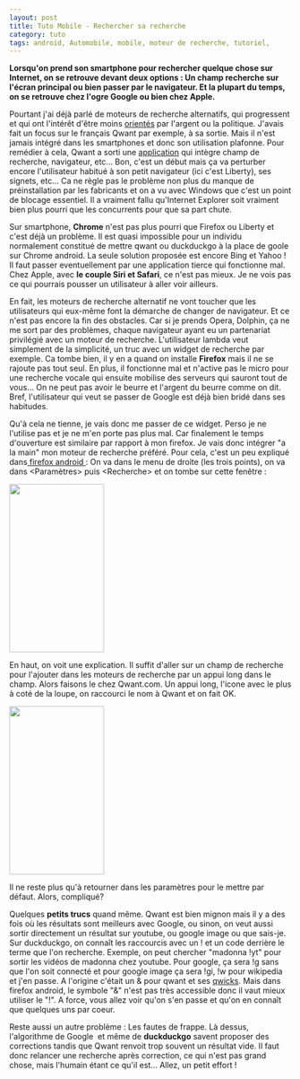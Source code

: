```yaml
---
layout: post
title: Tuto Mobile - Rechercher sa recherche 
category: tuto
tags: android, Automobile, mobile, moteur de recherche, tutoriel, 
---
```

**Lorsqu'on prend son smartphone pour rechercher quelque chose sur Internet, on se retrouve devant deux options : Un champ recherche sur l'écran principal ou bien passer par le navigateur. Et la plupart du temps, on se retrouve chez l'ogre Google ou bien chez Apple.**

Pourtant j'ai déjà parlé de moteurs de recherche alternatifs, qui progressent et qui ont l'intérêt d'être moins <a href="https://cheziceman.wordpress.com/2017/01/08/blog-lillusion-de-la-realite/">orientés</a> par l'argent ou la politique. J'avais fait un focus sur le français Qwant par exemple, à sa sortie. Mais il n'est jamais intégré dans les smartphones et donc son utilisation plafonne. Pour remédier à cela, Qwant a sorti une <a href="https://play.google.com/store/apps/details?id=com.qwant.liberty&amp;hl=fr">application</a> qui intègre champ de recherche, navigateur, etc... Bon, c'est un début mais ça va perturber encore l'utilisateur habitué à son petit navigateur (ici c'est Liberty), ses signets, etc... Ca ne règle pas le problème non plus du manque de préinstallation par les fabricants et on a vu avec Windows que c'est un point de blocage essentiel. Il a vraiment fallu qu'Internet Explorer soit vraiment bien plus pourri que les concurrents pour que sa part chute.

Sur smartphone, **Chrome** n'est pas plus pourri que Firefox ou Liberty et c'est déjà un problème. Il est quasi impossible pour un individu normalement constitué de mettre qwant ou duckduckgo à la place de goole sur Chrome android. La seule solution proposée est encore Bing et Yahoo ! Il faut passer eventuellement par une application tierce qui fonctionne mal. Chez Apple, avec **le couple Siri et Safari**, ce n'est pas mieux. Je ne vois pas ce qui pourrais pousser un utilisateur à aller voir ailleurs.

En fait, les moteurs de recherche alternatif ne vont toucher que les utilisateurs qui eux-même font la démarche de changer de navigateur. Et ce n'est pas encore la fin des obstacles. Car si je prends Opera, Dolphin, ça ne me sort par des problèmes, chaque navigateur ayant eu un partenariat privilégié avec un moteur de recherche. L'utilisateur lambda veut simplement de la simplicité, un truc avec un widget de recherche par exemple. Ca tombe bien, il y en a quand on installe **Firefox** mais il ne se rajoute pas tout seul. En plus, il fonctionne mal et n'active pas le micro pour une recherche vocale qui ensuite mobilise des serveurs qui sauront tout de vous... On ne peut pas avoir le beurre et l'argent du beurre comme on dit. Bref, l'utilisateur qui veut se passer de Google est déjà bien bridé dans ses habitudes.

Qu'à cela ne tienne, je vais donc me passer de ce widget. Perso je ne l'utilise pas et je ne m'en porte pas plus mal. Car finalement le temps d'ouverture est similaire par rapport à mon firefox. Je vais donc intégrer "a la main" mon moteur de recherche préféré. Pour cela, c'est un peu expliqué dans<a href="https://www.mozilla.org/fr/firefox/android/"> firefox android </a>: On va dans le menu de droite (les trois points), on va dans &lt;Paramètres&gt; puis &lt;Recherche&gt; et on tombe sur cette fenêtre :

<img class="aligncenter size-medium wp-image-9225" src="https://cheziceman.files.wordpress.com/2017/03/wp-1489917464443.png?w=169" alt="" width="169" height="300" />

En haut, on voit une explication. Il suffit d'aller sur un champ de recherche pour l'ajouter dans les moteurs de recherche par un appui long dans le champ. Alors faisons le chez Qwant.com. Un appui long, l'icone avec le plus à coté de la loupe, on raccourci le nom à Qwant et on fait OK.

<img class="aligncenter size-medium wp-image-9224" src="https://cheziceman.files.wordpress.com/2017/03/wp-1489917447508.png?w=169" alt="" width="169" height="300" />

Il ne reste plus qu'à retourner dans les paramètres pour le mettre par défaut. Alors, compliqué?

Quelques **petits trucs** quand même. Qwant est bien mignon mais il y a des fois où les résultats sont meilleurs avec Google, ou sinon, on veut aussi sortir directement un résultat sur youtube, ou google image ou que sais-je. Sur duckduckgo, on connaît les raccourcis avec un ! et un code derrière le terme que l'on recherche. Exemple, on peut chercher "madonna !yt" pour sortir les vidéos de madonna chez youtube. Pour google, ça sera !g sans que l'on soit connecté et pour google image ça sera !gi, !w pour wikipedia et j'en passe. A l'origine c'était un &amp; pour qwant et ses <a href="https://www.qwant.com/qwick">qwicks</a>. Mais dans firefox android, le symbole "&amp;" n'est pas très accessible donc il vaut mieux utiliser le "!". A force, vous allez voir qu'on s'en passe et qu'on en connaît que quelques uns par coeur.

Reste aussi un autre problème : Les fautes de frappe. Là dessus, l'algorithme de Google  et même de **duckduckgo** savent proposer des corrections tandis que Qwant renvoit trop souvent un résultat vide. Il faut donc relancer une recherche après correction, ce qui n'est pas grand chose, mais l'humain étant ce qu'il est... Allez, un petit effort !
